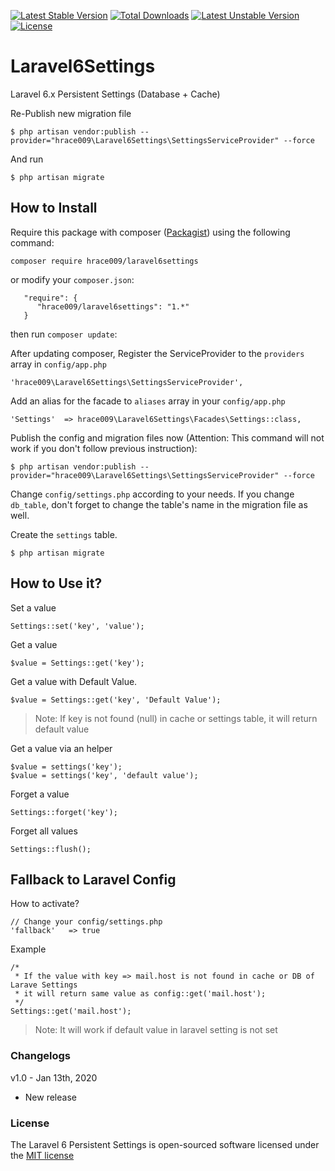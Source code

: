 [![Latest Stable Version](https://poser.pugx.org/hrace009/laravel6settings/v/stable)](https://packagist.org/packages/hrace009/laravel6settings)
[![Total Downloads](https://poser.pugx.org/hrace009/laravel6settings/downloads)](https://packagist.org/packages/hrace009/laravel6settings)
[![Latest Unstable Version](https://poser.pugx.org/hrace009/laravel6settings/v/unstable)](https://packagist.org/packages/hrace009/laravel6settings)
[![License](https://poser.pugx.org/hrace009/laravel6settings/license)](https://packagist.org/packages/hrace009/laravel6settings)

# Laravel6Settings
Laravel 6.x Persistent Settings (Database + Cache)  

Re-Publish new migration file

    $ php artisan vendor:publish --provider="hrace009\Laravel6Settings\SettingsServiceProvider" --force
    
And run

    $ php artisan migrate

## How to Install
Require this package with composer ([Packagist](https://packagist.org/packages/hrace009/laravel6settings)) using the following command:

    composer require hrace009/laravel6settings

or modify your `composer.json`:
   
       "require": {
          "hrace009/laravel6settings": "1.*"
       }
       
then run `composer update`:

After updating composer, Register the ServiceProvider to the `providers` array in `config/app.php`

    'hrace009\Laravel6Settings\SettingsServiceProvider',
    
Add an alias for the facade to `aliases` array in  your `config/app.php`

    'Settings'  => hrace009\Laravel6Settings\Facades\Settings::class,

Publish the config and migration files now (Attention: This command will not work if you don't follow previous instruction):

    $ php artisan vendor:publish --provider="hrace009\Laravel6Settings\SettingsServiceProvider" --force
    
Change `config/settings.php` according to your needs. If you change `db_table`, don't forget to change the table's name
in the migration file as well.
    
Create the `settings` table. 

    $ php artisan migrate
    

## How to Use it?

Set a value

    Settings::set('key', 'value');
    
Get a value

    $value = Settings::get('key');
    
Get a value with Default Value.

    $value = Settings::get('key', 'Default Value');
    
> Note: If key is not found (null) in cache or settings table, it will return default value

Get a value via an helper
    
    $value = settings('key');
    $value = settings('key', 'default value');
    
Forget a value

    Settings::forget('key');

Forget all values

    Settings::flush();
    
## Fallback to Laravel Config

How to activate?

    // Change your config/settings.php
    'fallback'   => true
    
Example

    /* 
     * If the value with key => mail.host is not found in cache or DB of Larave Settings
     * it will return same value as config::get('mail.host');
     */     
    Settings::get('mail.host');

> Note: It will work if default value in laravel setting is not set
    
### Changelogs
v1.0 - Jan 13th, 2020

* New release

### License

The Laravel 6 Persistent Settings is open-sourced software licensed under the [MIT license](http://opensource.org/licenses/MIT)

